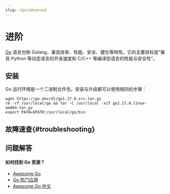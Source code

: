 ```yaml
---
slug: /go/advanced
---
```


# 进阶

[Go](https://golang.google.cn/) 语言也称 Golang，兼具效率、性能、安全、健壮等特性。它的主要目标是“兼具 Python 等动态语言的开发速度和 C/C++ 等编译型语言的性能与安全性”。

## 安装

Go 运行环境是一个二进制文件包，安装与升级都可以使用相同的步骤：

```
wget https://go.dev/dl/go1.17.8.src.tar.gz
rm -rf /usr/local/go && tar -C /usr/local -xzf go1.17.8.linux-amd64.tar.gz
export PATH=$PATH:/usr/local/go/bin
```
## 故障速查{#troubleshooting}

## 问题解答

#### 如何找到 Go 资源？

* [Awesome Go](https://github.com/avelino/awesome-go)
* [Go 热门应用](https://github.com/hackstoic/golang-open-source-projects)
* [Awesome Go 中文](https://github.com/jobbole/awesome-go-cn)